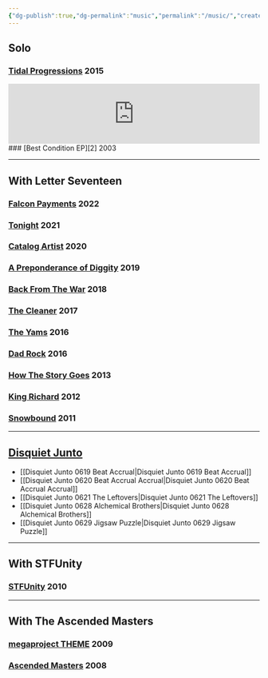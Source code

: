 ```yaml
---
{"dg-publish":true,"dg-permalink":"music","permalink":"/music/","created":"2024-01-21T20:55:20.000-05:00","updated":"2024-08-27T16:20:14.341-04:00"}
---
```


## Solo
### [Tidal Progressions](https://soundcloud.com/tidal-progressions?utm_source=clipboard&utm_medium=text&utm_campaign=social_sharing) 2015
<iframe style="border: 0; width: 100%; height: 120px;" src="https://bandcamp.com/EmbeddedPlayer/album=4104433129/size=large/bgcol=ffffff/linkcol=0687f5/tracklist=false/artwork=small/transparent=true/" seamless><a href="https://grantmuller.bandcamp.com/album/cog-and-flywheel">Cog and Flywheel by grant lucas muller</a></iframe>
### [Best Condition EP][2] 2003

---
## With Letter Seventeen
### [Falcon Payments](https://letterseventeen.bandcamp.com/album/falcon-payments) 2022
### [Tonight][15] 2021
### [Catalog Artist][14] 2020
### [A Preponderance of Diggity][13] 2019
### [Back From The War][12] 2018
### [The Cleaner][11] 2017
### [The Yams][10] 2016
### [Dad Rock][9] 2016
### [How The Story Goes][8] 2013
### [King Richard][7] 2012
### [Snowbound][6] 2011

---
## [Disquiet Junto](https://disquiet.com/2012/01/27/the-disquiet-junto/)

- [[Disquiet Junto 0619 Beat Accrual\|Disquiet Junto 0619 Beat Accrual]]
- [[Disquiet Junto 0620 Beat Accrual Accrual\|Disquiet Junto 0620 Beat Accrual Accrual]]
- [[Disquiet Junto 0621 The Leftovers\|Disquiet Junto 0621 The Leftovers]]
- [[Disquiet Junto 0628 Alchemical Brothers\|Disquiet Junto 0628 Alchemical Brothers]]
- [[Disquiet Junto 0629 Jigsaw Puzzle\|Disquiet Junto 0629 Jigsaw Puzzle]]

---
## With STFUnity
### [STFUnity][3] 2010

---
## With The Ascended Masters
### [megaproject THEME][5] 2009
### [Ascended Masters][4] 2008


 [1]: http://music.grantmuller.com/album/cog-and-flywheel/
 [2]: http://music.grantmuller.com/album/best-condition-ep
 [3]: http://stfunity.bandcamp.com/
 [4]: http://ascendedmasters.bandcamp.com/album/megaproject-theme
 [5]: http://ascendedmasters.bandcamp.com/album/ascended-masters
 [6]: https://letterseventeen.bandcamp.com/album/snowbound
 [7]: https://letterseventeen.bandcamp.com/album/king-richard
 [8]: https://letterseventeen.bandcamp.com/album/how-the-story-goes
 [9]: https://letterseventeen.bandcamp.com/album/dad-rock
 [10]: https://letterseventeen.bandcamp.com/album/the-yams
 [11]: https://letterseventeen.bandcamp.com/album/the-cleaner
 [12]: https://letterseventeen.bandcamp.com/album/back-from-the-war
 [13]: https://letterseventeen.bandcamp.com/album/a-preponderance-of-diggity
 [14]: https://letterseventeen.bandcamp.com/album/catalog-artist
 [15]: https://letterseventeen.bandcamp.com/album/tonight
